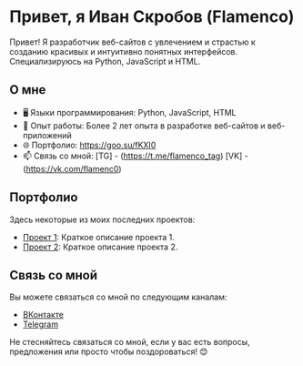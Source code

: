 # Привет, я Иван Скробов (Flamenco)

Привет! Я разработчик веб-сайтов с увлечением и страстью к созданию красивых и интуитивно понятных интерфейсов. Специализируюсь на Python, JavaScript и HTML.

## О мне

- 🖥️ Языки программирования: Python, JavaScript, HTML
- 💼 Опыт работы: Более 2 лет опыта в разработке веб-сайтов и веб-приложений
- 🌐 Портфолио: https://goo.su/fKXI0
- 📫 Связь со мной: [TG] - (https://t.me/flamenco_tag)    [VK] - (https://vk.com/flamenc0)

## Портфолио

Здесь некоторые из моих последних проектов:

- [Проект 1](ссылка): Краткое описание проекта 1.
- [Проект 2](ссылка): Краткое описание проекта 2.

## Связь со мной

Вы можете связаться со мной по следующим каналам:

- [ВКонтакте](https://vk.com/flamenc0)
- [Telegram](https://t.me/flamenco_tag)

Не стесняйтесь связаться со мной, если у вас есть вопросы, предложения или просто чтобы поздороваться! 😊
